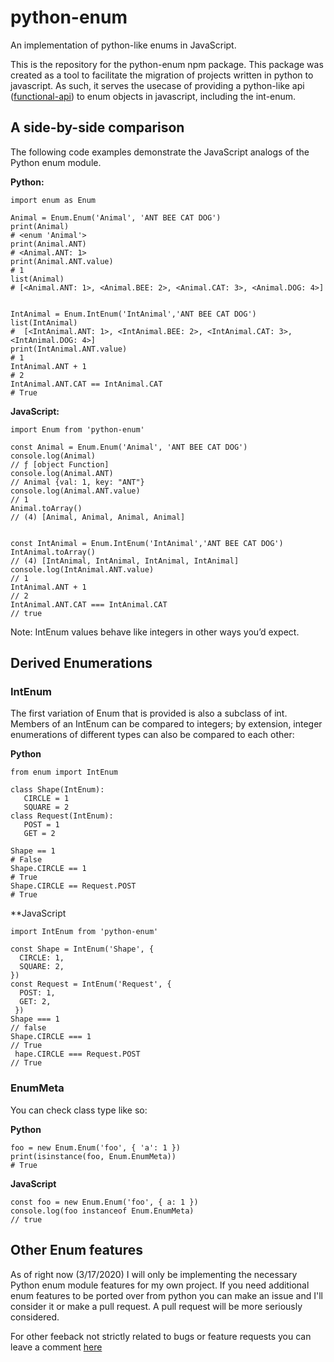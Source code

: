 # python-enum
An implementation of python-like enums in JavaScript.

This is the repository for the python-enum npm package. This package was created as a tool to facilitate the migration of projects written in python to javascript. As such, it serves the usecase of providing a python-like api ([functional-api](https://docs.python.org/3/library/enum.html#functional-api)) to enum objects in javascript, including the int-enum. 

## A side-by-side comparison

The following code examples demonstrate the JavaScript analogs of the Python enum module.

**Python:**
```
import enum as Enum

Animal = Enum.Enum('Animal', 'ANT BEE CAT DOG')
print(Animal)
# <enum 'Animal'>
print(Animal.ANT)
# <Animal.ANT: 1>
print(Animal.ANT.value)
# 1
list(Animal)
# [<Animal.ANT: 1>, <Animal.BEE: 2>, <Animal.CAT: 3>, <Animal.DOG: 4>]


IntAnimal = Enum.IntEnum('IntAnimal','ANT BEE CAT DOG')
list(IntAnimal)
#  [<IntAnimal.ANT: 1>, <IntAnimal.BEE: 2>, <IntAnimal.CAT: 3>, <IntAnimal.DOG: 4>]
print(IntAnimal.ANT.value)
# 1
IntAnimal.ANT + 1
# 2
IntAnimal.ANT.CAT == IntAnimal.CAT
# True
```

**JavaScript:**
```
import Enum from 'python-enum'

const Animal = Enum.Enum('Animal', 'ANT BEE CAT DOG')
console.log(Animal) 
// ƒ [object Function]
console.log(Animal.ANT)
// Animal {val: 1, key: "ANT"}
console.log(Animal.ANT.value)
// 1
Animal.toArray()
// (4) [Animal, Animal, Animal, Animal]


const IntAnimal = Enum.IntEnum('IntAnimal','ANT BEE CAT DOG')
IntAnimal.toArray()
// (4) [IntAnimal, IntAnimal, IntAnimal, IntAnimal]
console.log(IntAnimal.ANT.value)
// 1
IntAnimal.ANT + 1
// 2
IntAnimal.ANT.CAT === IntAnimal.CAT
// true
```

Note: IntEnum values behave like integers in other ways you’d expect. 



## Derived Enumerations

### IntEnum
The first variation of Enum that is provided is also a subclass of int. Members of an IntEnum can be compared to integers; by extension, integer enumerations of different types can also be compared to each other:

**Python**

 ```
from enum import IntEnum
 
class Shape(IntEnum):
    CIRCLE = 1
    SQUARE = 2
class Request(IntEnum):
    POST = 1
    GET = 2

Shape == 1
# False
Shape.CIRCLE == 1
# True
Shape.CIRCLE == Request.POST
# True
```

**JavaScript
```
import IntEnum from 'python-enum'

const Shape = IntEnum('Shape', {
  CIRCLE: 1,
  SQUARE: 2,
})
const Request = IntEnum('Request', {
  POST: 1,
  GET: 2,
 })
Shape === 1
// false
Shape.CIRCLE === 1
// True
 hape.CIRCLE === Request.POST
// True
```

### EnumMeta

You can check class type like so:

**Python**
```
foo = new Enum.Enum('foo', { 'a': 1 })
print(isinstance(foo, Enum.EnumMeta))
# True
```

**JavaScript**
```
const foo = new Enum.Enum('foo', { a: 1 })
console.log(foo instanceof Enum.EnumMeta)
// true
```
## Other Enum features

As of right now (3/17/2020) I will only be implementing the necessary Python enum module features for my own project. If you need additional enum features to be ported over from python you can make an issue and I'll consider it or make a pull request. A pull request will be more seriously considered.

For other feeback not strictly related to bugs or feature requests you can leave a comment [here](https://arcman7.github.io/en/notes/)
